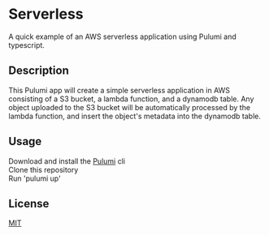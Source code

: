 # Serverless
A quick example of an AWS serverless application using Pulumi and typescript.

## Description
This Pulumi app will create a simple serverless application in AWS consisting of a S3 bucket, a lambda function, and a dynamodb table. Any object uploaded to the S3 bucket will be automatically processed by the lambda function, and insert the object's metadata into the dynamodb table.

## Usage
Download and install the [Pulumi](https://www.pulumi.com/docs/get-started/) cli  
Clone this repository  
Run 'pulumi up'

## License
[MIT](https://choosealicense.com/licenses/mit/)